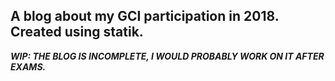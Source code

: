 A blog about my GCI participation in 2018. Created using statik.
---------

***WIP: THE BLOG IS INCOMPLETE, I WOULD PROBABLY WORK ON IT AFTER EXAMS.***
